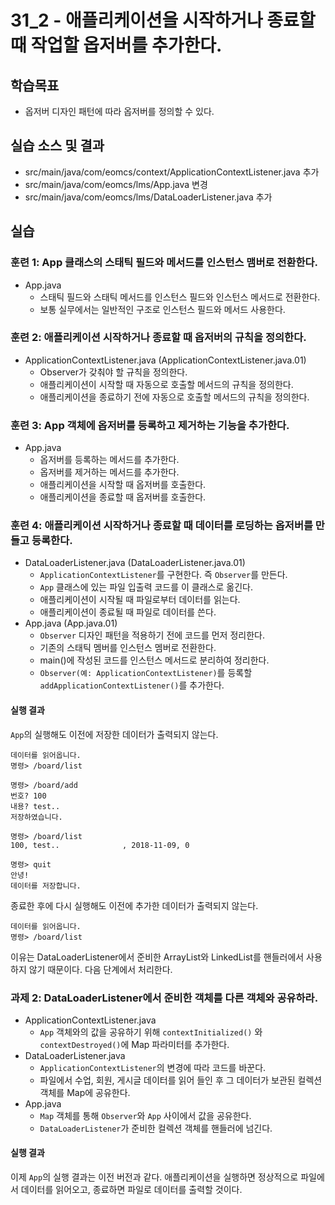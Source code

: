 # 31_2 - 애플리케이션을 시작하거나 종료할 때 작업할 옵저버를 추가한다.

## 학습목표

- 옵저버 디자인 패턴에 따라 옵저버를 정의할 수 있다.


## 실습 소스 및 결과

- src/main/java/com/eomcs/context/ApplicationContextListener.java 추가
- src/main/java/com/eomcs/lms/App.java 변경
- src/main/java/com/eomcs/lms/DataLoaderListener.java 추가

## 실습

### 훈련 1: App 클래스의 스태틱 필드와 메서드를 인스턴스 맴버로 전환한다.

- App.java
  - 스태틱 필드와 스태틱 메서드를 인스턴스 필드와 인스턴스 메서드로 전환한다.
  - 보통 실무에서는 일반적인 구조로 인스턴스 필드와 메서드 사용한다.

### 훈련 2: 애플리케이션 시작하거나 종료할 때 옵저버의 규칙을 정의한다.

- ApplicationContextListener.java (ApplicationContextListener.java.01)
  - Observer가 갖춰야 할 규칙을 정의한다.
  - 애플리케이션이 시작할 때 자동으로 호출할 메서드의 규칙을 정의한다.
  - 애플리케이션을 종료하기 전에 자동으로 호출할 메서드의 규칙을 정의한다.

### 훈련 3: App 객체에 옵저버를 등록하고 제거하는 기능을 추가한다.

- App.java
  - 옵저버를 등록하는 메서드를 추가한다.
  - 옵저버를 제거하는 메서드를 추가한다.
  - 애플리케이션을 시작할 때 옵저버를 호출한다.
  - 애플리케이션을 종료할 때 옵저버를 호출한다.
  
### 훈련 4: 애플리케이션 시작하거나 종료할 때 데이터를 로딩하는 옵저버를 만들고 등록한다.
- DataLoaderListener.java (DataLoaderListener.java.01)
  - `ApplicationContextListener`를 구현한다. 즉 `Observer`를 만든다.
  - `App` 클래스에 있는 파일 입출력 코드를 이 클래스로 옮긴다.
  - 애플리케이션이 시작될 때 파일로부터 데이터를 읽는다.
  - 애플리케이션이 종료될 때 파일로 데이터를 쓴다.
- App.java (App.java.01)
  - `Observer` 디자인 패턴을 적용하기 전에 코드를 먼저 정리한다.
  - 기존의 스태틱 멤버를 인스턴스 멤버로 전환한다.
  - main()에 작성된 코드를 인스턴스 메서드로 분리하여 정리한다.
  - `Observer(예: ApplicationContextListener)`를 등록할 `addApplicationContextListener()`를 추가한다.

#### 실행 결과

`App`의 실행해도 이전에 저장한 데이터가 출력되지 않는다.

```
데이터를 읽어옵니다.
명령> /board/list

명령> /board/add
번호? 100
내용? test..
저장하였습니다.

명령> /board/list
100, test..              , 2018-11-09, 0

명령> quit
안녕!
데이터를 저장합니다.
```

종료한 후에 다시 실행해도 이전에 추가한 데이터가 출력되지 않는다.

```
데이터를 읽어옵니다.
명령> /board/list

```

이유는 DataLoaderListener에서 준비한 ArrayList와 LinkedList를 핸들러에서 사용하지 않기 때문이다. 다음 단계에서 처리한다.

### 과제 2: DataLoaderListener에서 준비한 객체를 다른 객체와 공유하라.

- ApplicationContextListener.java
  - `App` 객체와의 값을 공유하기 위해 `contextInitialized()` 와 `contextDestroyed()`에 Map 파라미터를 추가한다.
- DataLoaderListener.java
  - `ApplicationContextListener`의 변경에 따라 코드를 바꾼다.
  - 파일에서 수업, 회원, 게시글 데이터를 읽어 들인 후 그 데이터가 보관된 컬렉션 객체를 Map에 공유한다. 
- App.java
  - `Map` 객체를 통해 `Observer`와 `App` 사이에서 값을 공유한다.
  - `DataLoaderListener`가 준비한 컬렉션 객체를 핸들러에 넘긴다.

#### 실행 결과

이제 `App`의 실행 결과는 이전 버전과 같다. 애플리케이션을 실행하면 정상적으로 파일에서 데이터를 읽어오고, 종료하면 파일로 데이터를 출력할 것이다.


